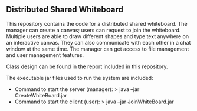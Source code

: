 ## Distributed Shared Whiteboard

This repository contains the code for a distributed shared whiteboard. The manager can create a canvas; users can request to join the whiteboard. Multiple users are able to draw different shapes and type text anywhere on an interactive canvas. They can also communicate with each other in a chat window at the same time. The manager can get access to file management and user management features.

Class design can be found in the report included in this repository.

The executable jar files used to run the system are included:
* Command to start the server (manager): > java –jar CreateWhiteBoard.jar <ip> <port> <username>
* Command to start the client (user): > java –jar JoinWhiteBoard.jar <ip> <port> <username>
